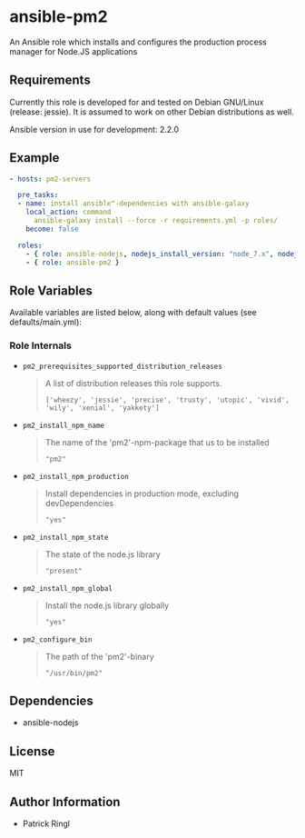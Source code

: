 # ansible-pm2

An Ansible role which installs and configures the production process manager for Node.JS applications

## Requirements

Currently this role is developed for and tested on Debian GNU/Linux (release: jessie). It is assumed to work on other Debian distributions as well.

Ansible version in use for development: 2.2.0

## Example

```yaml
- hosts: pm2-servers

  pre_tasks:
  - name: install ansible"-dependencies with ansible-galaxy
    local_action: command
      ansible-galaxy install --force -r requirements.yml -p roles/
    become: false

  roles: 
    - { role: ansible-nodejs, nodejs_install_version: "node_7.x", nodejs_install_apt_key_id: "68576280" }
    - { role: ansible-pm2 }
```

## Role Variables

Available variables are listed below, along with default values (see defaults/main.yml):

### Role Internals
- `pm2_prerequisites_supported_distribution_releases`

  > A list of distribution releases this role supports.
  >
  > `['wheezy', 'jessie', 'precise', 'trusty', 'utopic', 'vivid', 'wily', 'xenial', 'yakkety']`

- `pm2_install_npm_name`

  > The name of the 'pm2'-npm-package that us to be installed
  >
  > `"pm2"`

- `pm2_install_npm_production`

  > Install dependencies in production mode, excluding devDependencies
  >
  > `"yes" `

- `pm2_install_npm_state`

  > The state of the node.js library 
  >
  > `"present"`

- `pm2_install_npm_global`

  > Install the node.js library globally 
  >
  > `"yes"`

- `pm2_configure_bin`

  > The path of the 'pm2'-binary
  >
  > `"/usr/bin/pm2"`

## Dependencies

- ansible-nodejs

## License

MIT

## Author Information

* Patrick Ringl
